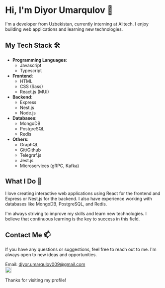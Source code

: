 # Hi, I'm Diyor Umarqulov 👋

I'm a developer from Uzbekistan, currently interning at Alitech. I enjoy building web applications and learning new technologies.

## My Tech Stack 🛠️

- **Programming Languages**:
    - Javascript
    - Typescript
- **Frontend**: 
    - HTML
    - CSS (Sass)
    - React.js (MUI)
- **Backend**: 
    - Express
    - Nest.js
    - Node.js
- **Databases**: 
    - MongoDB
    - PostgreSQL
    - Redis
- **Others**: 
    - GraphQL
    - Git/Github
    - Telegraf.js
    - Jest.js
    - Microservices (gRPC, Kafka)

## What I Do 🚀

I love creating interactive web applications using React for the frontend and Express or Nest.js for the backend. I also have experience working with databases like MongoDB, PostgreSQL, and Redis.

I'm always striving to improve my skills and learn new technologies. I believe that continuous learning is the key to success in this field.

## Contact Me 📫

If you have any questions or suggestions, feel free to reach out to me. I'm always open to new ideas and opportunities.

Email: diyor.umarqulov009@gmail.com <br />
<a href="https://www.linkedin.com/in/diyor-umarqulov/"><img src="https://raw.githubusercontent.com/rahuldkjain/github-profile-readme-generator/master/src/images/icons/Social/linked-in-alt.svg" width="20" /></a>

Thanks for visiting my profile!
